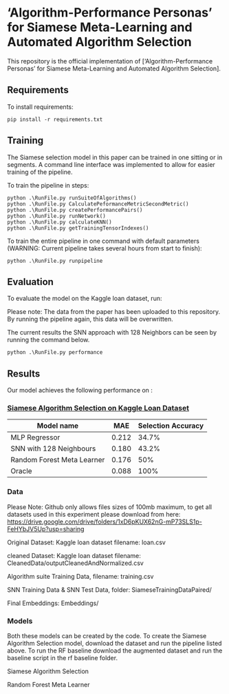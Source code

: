
# ‘Algorithm-Performance Personas’ for Siamese Meta-Learning and Automated Algorithm Selection

This repository is the official implementation of [‘Algorithm-Performance Personas’ for Siamese Meta-Learning and Automated Algorithm Selection].


## Requirements

To install requirements:

```setup
pip install -r requirements.txt
```



## Training

The Siamese selection model in this paper can be trained in one sitting or in segments. A command line interface was implemented to allow for easier training of the pipeline.

To train the pipeline in steps:

```train
python .\RunFile.py runSuiteOfAlgorithms()
python .\RunFile.py CalculatePeformanceMetricSecondMetric()
python .\RunFile.py createPerformancePairs()
python .\RunFile.py runNetwork()
python .\RunFile.py calculateKNN()
python .\RunFile.py getTrainingTensorIndexes()
```

To train the entire pipeline in one command with default parameters (WARNING: Current pipeline takes several hours from start to finish):

```train
python .\RunFile.py runpipeline
```


## Evaluation

To evaluate the model on the Kaggle loan dataset, run:

Please note: The data from the paper has been uploaded to this repository. By running the pipeline again, this data will be overwritten.

The current results the SNN approach with 128 Neighbors can be seen by running the command below.

```eval
python .\RunFile.py performance
```

## Results

Our model achieves the following performance on :

### [Siamese Algorithm Selection on Kaggle Loan Dataset](https://paperswithcode.com/sota/image-classification-on-imagenet)

| Model name         | MAE  | Selection Accuracy |
| ------------------ |---------------- | -------------- |
| MLP Regressor   |     0.212         |      34.7%       |
| SNN with 128 Neighbours   |     0.180         |      43.2%       |
| Random Forest Meta Learner   |     0.176         |      50%       |
| Oracle   |     0.088         |      100%       |



### Data

Please Note: Github only allows files sizes of 100mb maximum, to get all datasets used in this experiment please download from here:
https://drive.google.com/drive/folders/1xD6pKUX62nG-mP73SLS1p-FeHYbJV5Up?usp=sharing


Original Dataset: Kaggle loan dataset filename: loan.csv

cleaned Dataset: Kaggle loan dataset filename: CleanedData/outputCleanedAndNormalized.csv

Algorithm suite Training Data, filename: training.csv

SNN Training Data & SNN Test Data, folder: SiameseTrainingDataPaired/

Final Embeddings: Embeddings/



### Models

Both these models can be created by the code. To create the Siamese Algorithm Selection model, download the dataset and run the pipeline listed above.
To run the RF baseline download the augmented dataset and run the baseline script in the rf baseline folder.

Siamese Algorithm Selection

Random Forest Meta Learner
